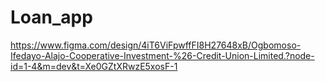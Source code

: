# Loan_app





https://www.figma.com/design/4iT6ViFpwffFI8H27648xB/Ogbomoso-Ifedayo-Alajo-Cooperative-Investment-%26-Credit-Union-Limited.?node-id=1-4&m=dev&t=Xe0GZtXRwzE5xosF-1
